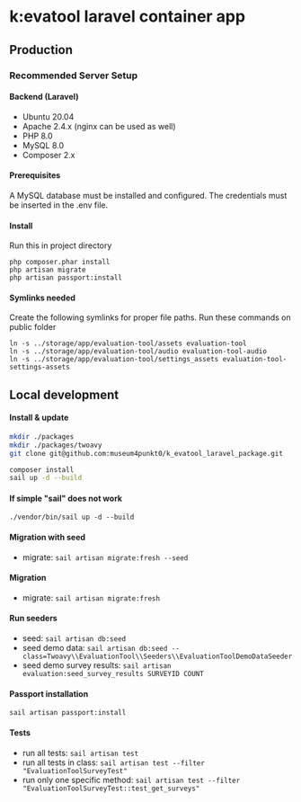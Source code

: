 # k:evatool laravel container app
## Production

### Recommended Server Setup
#### Backend (Laravel)
- Ubuntu 20.04
- Apache 2.4.x (nginx can be used as well)
- PHP 8.0
- MySQL 8.0
- Composer 2.x

#### Prerequisites
A MySQL database must be installed and configured. The credentials must be inserted in the .env file.

#### Install
Run this in project directory
```
php composer.phar install
php artisan migrate
php artisan passport:install
```

#### Symlinks needed
Create the following symlinks for proper file paths. Run these commands on public folder
```
ln -s ../storage/app/evaluation-tool/assets evaluation-tool
ln -s ../storage/app/evaluation-tool/audio evaluation-tool-audio
ln -s ../storage/app/evaluation-tool/settings_assets evaluation-tool-settings-assets
```

## Local development

#### Install & update
```sh
mkdir ./packages
mkdir ./packages/twoavy
git clone git@github.com:museum4punkt0/k_evatool_laravel_package.git

composer install
sail up -d --build
```

#### If simple "sail" does not work
```
./vendor/bin/sail up -d --build
```

#### Migration with seed
* migrate: `sail artisan migrate:fresh --seed`

#### Migration
* migrate: `sail artisan migrate:fresh`

#### Run seeders
* seed: `sail artisan db:seed`
* seed demo data: `sail artisan db:seed --class=Twoavy\\EvaluationTool\\Seeders\\EvaluationToolDemoDataSeeder`
* seed demo survey results: `sail artisan evaluation:seed_survey_results SURVEYID COUNT`

#### Passport installation
```
sail artisan passport:install
```

#### Tests
* run all tests: `sail artisan test`
* run all tests in class: `sail artisan test --filter "EvaluationToolSurveyTest"`
* run only one specific method: `sail artisan test --filter "EvaluationToolSurveyTest::test_get_surveys"`
